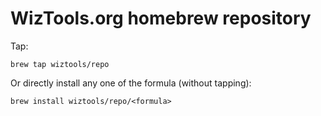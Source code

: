 # WizTools.org homebrew repository

Tap:

```
brew tap wiztools/repo
```

Or directly install any one of the formula (without tapping):

```
brew install wiztools/repo/<formula>
```
